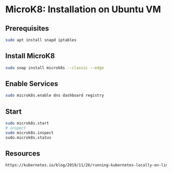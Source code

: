 # MicroK8: Installation on Ubuntu VM
## Prerequisites
```bash
sudo apt install snapd iptables
```
## Install MicroK8
```bash
sudo snap install microk8s --classic --edge
```
## Enable Services
```bash
sudo microk8s.enable dns dashboard registry
```
## Start
```bash
sudo microk8s.start
# inspect
sudo microk8s.inspect
sudo.microk8s.status
```
## Resources
```html
https://kubernetes.io/blog/2019/11/26/running-kubernetes-locally-on-linux-with-microk8s/
```
